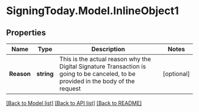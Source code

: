 
# SigningToday.Model.InlineObject1

## Properties

Name | Type | Description | Notes
------------ | ------------- | ------------- | -------------
**Reason** | **string** | This is the actual reason why the Digital Signature Transaction is going to be canceled, to be provided in the body of the request  | [optional] 

[[Back to Model list]](../README.md#documentation-for-models)
[[Back to API list]](../README.md#documentation-for-api-endpoints)
[[Back to README]](../README.md)

